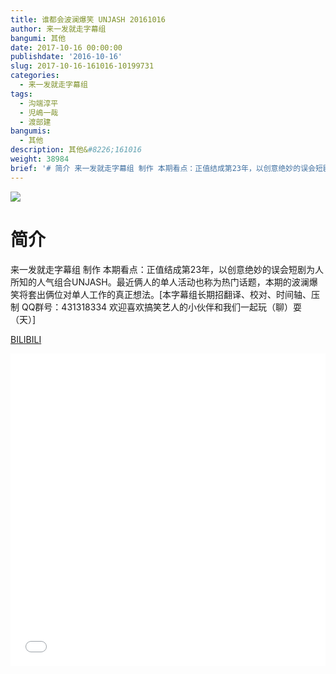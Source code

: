 ```yaml
---
title: 谁都会波澜爆笑 UNJASH 20161016
author: 来一发就走字幕组
bangumi: 其他
date: 2017-10-16 00:00:00
publishdate: '2016-10-16'
slug: 2017-10-16-161016-10199731
categories:
  - 来一发就走字幕组
tags:
  - 沟端淳平
  - 児嶋一哉
  - 渡部建
bangumis:
  - 其他
description: 其他&#8226;161016
weight: 38984
brief: '# 简介 来一发就走字幕组 制作 本期看点：正值结成第23年，以创意绝妙的误会短剧为人所知的人气组合UNJASH。最近俩人的单人活动也称为热门话题，本期的波澜爆笑将套出俩位对单人工作的真正想法。'
---
```


![](https://i.imgur.com/GyIyDOi.jpg)

# 简介  
来一发就走字幕组 制作
本期看点：正值结成第23年，以创意绝妙的误会短剧为人所知的人气组合UNJASH。最近俩人的单人活动也称为热门话题，本期的波澜爆笑将套出俩位对单人工作的真正想法。[本字幕组长期招翻译、校对、时间轴、压制   QQ群号：431318334 欢迎喜欢搞笑艺人的小伙伴和我们一起玩（聊）耍 （天）]

  [BILIBILI](https://www.bilibili.com/video/av10199731/)


<div class="vcontainer">  <iframe class='video' src="//www.bilibili.com/blackboard/player.html?aid=10199731" width="100%" height="500" frameborder="0" allowfullscreen="allowfullscreen"></iframe></div>
